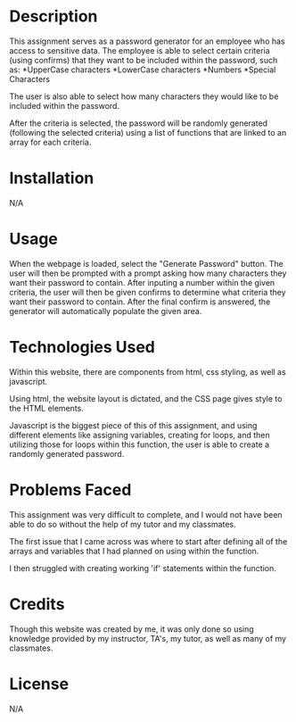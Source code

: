 # **Description**

This assignment serves as a password generator for an employee who has access to sensitive data. The employee is able to select certain criteria (using confirms) that they want to be included within the password, such as:
*UpperCase characters
*LowerCase characters
*Numbers
*Special Characters

The user is also able to select how many characters they would like to be included within the password. 

After the criteria is selected, the password will be randomly generated (following the selected criteria) using a list of functions that are linked to an array for each criteria. 

# **Installation**

N/A

# **Usage**

When the webpage is loaded, select the "Generate Password" button. The user will then be prompted with a prompt asking how many characters they want their password to contain. After inputing a number within the given criteria, the user will then be given confirms to determine what criteria they want their password to contain. After the final confirm is answered, the generator will automatically populate the given area.

# **Technologies Used**

Within this website, there are components from html, css styling, as well as javascript. 

Using html, the website layout is dictated, and the CSS page gives style to the HTML elements. 

Javascript is the biggest piece of this of this assignment, and using different elements like assigning variables, creating for loops, and then utilizing those for loops within this function, the user is able to create a randomly generated password. 

# **Problems Faced**

This assignment was very difficult to complete, and I would not have been able to do so without the help of my tutor and my classmates. 

The first issue that I came across was where to start after defining all of the arrays and variables that I had planned on using within the function.

I then struggled with creating working 'if' statements within the function. 

# **Credits**

Though this website was created by me, it was only done so using knowledge provided by my instructor, TA's, my tutor, as well as many of my classmates.

# **License**

N/A